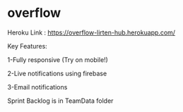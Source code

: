 # overflow
Heroku Link : https://overflow-lirten-hub.herokuapp.com/

Key Features:

1-Fully responsive (Try on mobile!)

2-Live notifications using firebase

3-Email notifications


 Sprint Backlog is in TeamData folder
